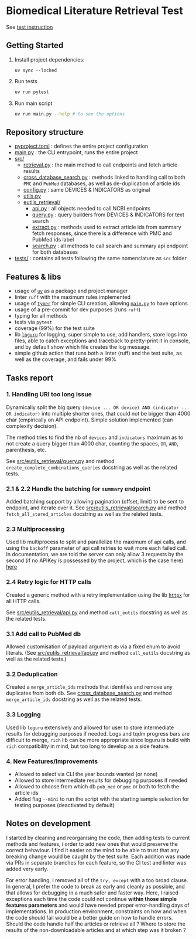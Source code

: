 # Biomedical Literature Retrieval Test

See [test instruction](./INSTRUCTIONS.md)

## Getting Started

1. Install project dependencies:
   ```
   uv sync --locked
   ```

2. Run tests

   ```sh
   uv run pytest
   ```

3. Run main script

   ```sh
   uv run main.py --help # to see the options
   ```
   
## Repository structure

- [pyproject.toml](./pyproject.toml) : defines the entire project configuration
- [main.py](./main.py) : the CLI entrypoint, runs the entire project
- [src/](./src)
  - [retrieval.py](src/retrieval.py) : the main method to call endpoints and fetch article results
  - [cross_database_search.py](src/cross_database_search.py) : methods linked to handling call to both `PMC` and `PubMed` databases, as well as de-duplication of article ids
  - [config.py](src/config.py) : same DEVICES & INDICATORS as original
  - [utils.py](src/utils.py)
  - [eutils_retrieval/](src/eutils_retrieval)
    - [api.py](src/eutils_retrieval/api.py) : all objects needed to call NCBI endpoints
    - [query.py](src/eutils_retrieval/query.py) : query builders from DEVICES & INDICATORS for text search
    - [extract.py](src/eutils_retrieval/extract.py) : methods used to extract article ids from summary fetch responses, since there is a difference with PMC and PubMed ids label
    - [search.py](src/eutils_retrieval/search.py) : all methods to call search and summary api endpoint for both databases
- [tests/](./tests) : contains all tests following the same nomenclature as `src` folder

## Features & libs

- usage of [`uv`](https://docs.astral.sh/uv/) as a package and project manager
- linter `ruff` with the maximum rules implemented
- usage of [`typer`](https://typer.tiangolo.com/) for simple CLI creation, allowing [`main.py`](./main.py) to have options
- usage of a pre-commit for dev purposes (runs `ruff`)
- typing for all methods
- tests via `pytest`
- coverage (99%) for the test suite
- lib [`loguru`](https://loguru.readthedocs.io/en/stable/overview.html) for logging, super simple to use, add handlers, store logs into files, able to catch exceptions and traceback to pretty-print it in console, and by default show which file creates the log message.
- simple github action that runs both a linter (ruff) and the test suite, as well as the coverage, and fails under 99%

## Tasks report

### 1. Handling URI too long issue

Dynamically split the big query `(device ... OR device) AND (indicator ... OR indicator)` into multiple shorter ones, 
that could not be bigger than 4000 char (empirically on API endpoint). Simple solution implemented (can complexify decision).

The method tries to find the nb of `devices` and `indicators` maximum as to not create a query bigger than 4000 char,
counting the spaces, `OR`, `AND`, parenthesis, etc. 

See [src/eutils_retrieval/query.py](./src/eutils_retrieval/query.py) and method `create_complete_combinations_queries` docstring as well as the related tests.


### 2.1 & 2.2 Handle the batching for `summary` endpoint

Added batching support by allowing pagination (offset, limit) to be sent to endpoint, and iterate over it.
See [src/eutils_retrieval/search.py](./src/eutils_retrieval/search.py) and method `fetch_all_stored_articles` docstring as well as the related tests.


### 2.3 Multiprocessing

Used lib multiprocess to split and parallelize the maximum of api calls, and using the `backoff` parameter of api call retries to wait more each failed call. 
In documentation, we are told the server can only allow 3 requests by the second (if no APIKey is possessed by the project, which is the case here) [here](https://www.ncbi.nlm.nih.gov/books/NBK25497/#chapter2.Usage_Guidelines_and_Requiremen)


### 2.4 Retry logic for HTTP calls

Created a generic method with a retry implementation using the lib [`httpx`](https://www.python-httpx.org/) for all HTTP calls.

See [src/eutils_retrieval/api.py](./src/eutils_retrieval/api.py) and method `call_eutils` docstring as well as the related tests.

### 3.1 Add call to PubMed db

Allowed customisation of payload argument `db` via a fixed enum to avoid literals.
(See [src/eutils_retrieval/api.py](./src/eutils_retrieval/api.py) and method `call_eutils` docstring as well as the related tests.)


### 3.2 Deduplication

Created a `merge_article_ids` methods that identifies and remove any duplicates from both db.
See [cross_database_search.py](src/cross_database_search.py) and method `merge_article_ids` docstring as well as the related tests.


### 3.3 Logging

Used lib `loguru` extensively and allowed for user to store intermediate results for debugging purposes if needed.
Logs and tqdm progress bars are difficult to merge, `rich` lib can be more appropriate since loguru is build with 
`rich` compatibility in mind, but too long to develop as a side feature.

### 4. New Features/Improvements
- Allowed to select via CLI the year bounds wanted (or none)
- Allowed to store intermediate results for debugging purposes if needed
- Allowed to choose from which db `pub_med` or `pmc` or both to fetch the article ids
- Added flag `--mini` to run the script with the starting sample selection for testing purposes (deactivated by default)


## Notes on development

I started by cleaning and reorganising the code, then adding tests to current methods and features, i order to add new ones that would preserve the correct behaviour.
I find it easier on the mind to be able to trust that any breaking change would be caught by the test suite. Each addition was made via PRs in separate branches for each feature, so the CI test and linter was added very early. 

For error handling, I removed all of the `try, except` with a too broad clause. In general, I prefer the code to break as early and cleanly as possible,
and that allows for debugging in a much safer and faster way. Here, I raised exceptions each time the code could not continue 
**within those simple features parameters** and would have needed proper error-handling days of implementations. In production environment, constraints on how and when the code should fail would be a better guide on how to handle errors. 
Should the code handle half the articles or retrieve all ? Where to store the results of the non-downloadable articles and at which step was it broken ?  